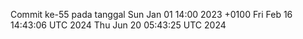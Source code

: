 Commit ke-55 pada tanggal Sun Jan 01 14:00 2023 +0100
Fri Feb 16 14:43:06 UTC 2024
Thu Jun 20 05:43:25 UTC 2024
